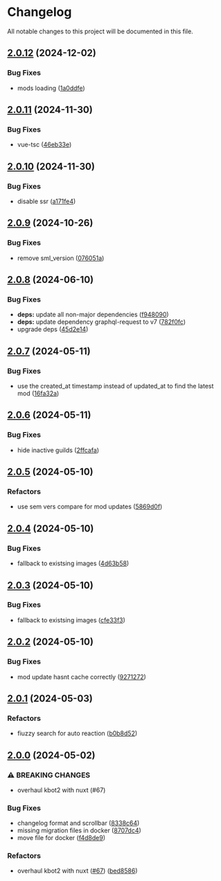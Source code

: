 # Changelog

All notable changes to this project will be documented in this file.

## [2.0.12](https://github.com/Satisfactory-KMods/kbot2/compare/v2.0.11...v2.0.12) (2024-12-02)


### Bug Fixes

* mods loading ([1a0ddfe](https://github.com/Satisfactory-KMods/kbot2/commit/1a0ddfecd176310f58c186d14a0a9c067760f69c))

## [2.0.11](https://github.com/Satisfactory-KMods/kbot2/compare/v2.0.10...v2.0.11) (2024-11-30)


### Bug Fixes

* vue-tsc ([46eb33e](https://github.com/Satisfactory-KMods/kbot2/commit/46eb33e70415deed41528a3fe2a1411c8c5257e6))

## [2.0.10](https://github.com/Satisfactory-KMods/kbot2/compare/v2.0.9...v2.0.10) (2024-11-30)


### Bug Fixes

* disable ssr ([a171fe4](https://github.com/Satisfactory-KMods/kbot2/commit/a171fe48948380606c690fec201d73b2d05743fe))

## [2.0.9](https://github.com/Satisfactory-KMods/kbot2/compare/v2.0.8...v2.0.9) (2024-10-26)


### Bug Fixes

* remove sml_version ([076051a](https://github.com/Satisfactory-KMods/kbot2/commit/076051a0fb822a07dc59dddd84891cc75b9a17db))

## [2.0.8](https://github.com/Satisfactory-KMods/kbot2/compare/v2.0.7...v2.0.8) (2024-06-10)


### Bug Fixes

* **deps:** update all non-major dependencies ([f948090](https://github.com/Satisfactory-KMods/kbot2/commit/f9480908ebd0d529f9b609027b53bb27988bec43))
* **deps:** update dependency graphql-request to v7 ([782f0fc](https://github.com/Satisfactory-KMods/kbot2/commit/782f0fcca60414f31cb79b92dffbcf25313db46e))
* upgrade deps ([45d2e14](https://github.com/Satisfactory-KMods/kbot2/commit/45d2e14379beb8c235c3bf05c5b937d6e0c7af33))

## [2.0.7](https://github.com/Satisfactory-KMods/kbot2/compare/v2.0.6...v2.0.7) (2024-05-11)


### Bug Fixes

* use the created_at timestamp instead of updated_at to find the latest mod ([16fa32a](https://github.com/Satisfactory-KMods/kbot2/commit/16fa32afa5fc119a13cdfbb4dbc4e92b99004332))

## [2.0.6](https://github.com/Satisfactory-KMods/kbot2/compare/v2.0.5...v2.0.6) (2024-05-11)


### Bug Fixes

* hide inactive guilds ([2ffcafa](https://github.com/Satisfactory-KMods/kbot2/commit/2ffcafa6042b3d29118c0f47b03a1c7bd9a75584))

## [2.0.5](https://github.com/Satisfactory-KMods/kbot2/compare/v2.0.4...v2.0.5) (2024-05-10)


### Refactors

* use sem vers compare for mod updates ([5869d0f](https://github.com/Satisfactory-KMods/kbot2/commit/5869d0fdf7c5f19f762c48fbdb6689cef9f3b119))

## [2.0.4](https://github.com/Satisfactory-KMods/kbot2/compare/v2.0.3...v2.0.4) (2024-05-10)


### Bug Fixes

* fallback to existsing images ([4d63b58](https://github.com/Satisfactory-KMods/kbot2/commit/4d63b58f6b662c036c91f08c9e0713a2a954a074))

## [2.0.3](https://github.com/Satisfactory-KMods/kbot2/compare/v2.0.2...v2.0.3) (2024-05-10)


### Bug Fixes

* fallback to existsing images ([cfe33f3](https://github.com/Satisfactory-KMods/kbot2/commit/cfe33f3b4795214a251b3399c71ed0c720e1ce01))

## [2.0.2](https://github.com/Satisfactory-KMods/kbot2/compare/v2.0.1...v2.0.2) (2024-05-10)


### Bug Fixes

* mod update hasnt cache correctly ([9271272](https://github.com/Satisfactory-KMods/kbot2/commit/92712727f976a412e9e78d708ea4da9192f6373f))

## [2.0.1](https://github.com/Satisfactory-KMods/kbot2/compare/v2.0.0...v2.0.1) (2024-05-03)


### Refactors

* fiuzzy search for auto reaction ([b0b8d52](https://github.com/Satisfactory-KMods/kbot2/commit/b0b8d527c2fad18dd9af59af003d49545f6557b1))

## [2.0.0](https://github.com/Satisfactory-KMods/kbot2/compare/v1.0.0...v2.0.0) (2024-05-02)


### ⚠ BREAKING CHANGES

* overhaul kbot2 with nuxt (#67)

### Bug Fixes

* changelog format and scrollbar ([8338c64](https://github.com/Satisfactory-KMods/kbot2/commit/8338c645b125a4b3ed8f42e1300283fbbc46a0b6))
* missing migration files in docker ([8707dc4](https://github.com/Satisfactory-KMods/kbot2/commit/8707dc46535b9ee325d4f737b7b74b658214394e))
* move file for docker ([f4d8de9](https://github.com/Satisfactory-KMods/kbot2/commit/f4d8de9732d22327d246710dc8310716f83145c8))


### Refactors

* overhaul kbot2 with nuxt ([#67](https://github.com/Satisfactory-KMods/kbot2/issues/67)) ([bed8586](https://github.com/Satisfactory-KMods/kbot2/commit/bed8586111b4f591d5cdc6d89425d655f90b3723))
